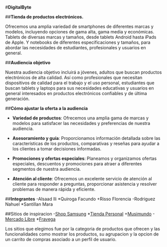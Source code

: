 #**DigitalByte**

##**Tienda de productos electrónicos.**

Ofrecemos una amplia variedad de smartphones de diferentes marcas y modelos, incluyendo opciones de gama alta, gama media y económicas. 
Tablets de diversas marcas y tamaños, desde tablets Android hasta iPads de Apple. Y notebooks de diferentes especificaciones y tamaños, para abordar las necesidades de estudiantes, profesionales y usuarios en general. 

##**Audiencia objetivo**

Nuestra audiencia objetivo incluirá a jóvenes, adultos que buscan productos electrónicos de alta calidad. Así como profesionales que necesitan dispositivos de calidad para el trabajo y el uso personal, estudiantes que buscan tablets y laptops para sus necesidades educativas y usuarios en general interesados en productos electrónicos confiables y de última generación.

##**Cómo ajustar la oferta a la audiencia**

- **Variedad de productos**: Ofrecemos una amplia gama de marcas y modelos para satisfacer las necesidades y preferencias de nuestra audiencia.
* **Asesoramiento y guía**: Proporcionamos información detallada sobre las características de los productos, comparativas y reseñas para ayudar a los clientes a tomar decisiones informadas.
+ **Promociones y ofertas especiales**: Planeamos y organizamos ofertas especiales, descuentos y promociones para atraer a diferentes segmentos de nuestra audiencia.
- **Atención al cliente**: Ofrecemos un excelente servicio de atención al cliente para responder a preguntas, proporcionar asistencia y resolver problemas de manera rápida y eficiente.

##**Integrantes**
-Alsaad Ili
*Quiroga Facundo
+Risso Florencia
-Rodriguez Nahuel
*Santillan Mara


##Sitios de inspiracion
-[Shop Samsung](https://shop.samsung.com/ar/)
*[Tienda Personal](https://tienda.personal.com.ar/)
+[Musimundo](https://www.musimundo.com/)
-[Mercado Libre](https://www.mercadolibre.com.ar/)
*[Fravega](https://www.fravega.com/)

Los sitios que elegimos fue por la categoria de productos que ofrecen y las funcionalidades como mostrar los productos, su agrupacion y la opcion de un carrito de compras asociado a un perfil de usuario.
